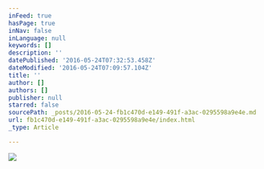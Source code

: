 ```yaml
---
inFeed: true
hasPage: true
inNav: false
inLanguage: null
keywords: []
description: ''
datePublished: '2016-05-24T07:32:53.458Z'
dateModified: '2016-05-24T07:09:57.104Z'
title: ''
author: []
authors: []
publisher: null
starred: false
sourcePath: _posts/2016-05-24-fb1c470d-e149-491f-a3ac-0295598a9e4e.md
url: fb1c470d-e149-491f-a3ac-0295598a9e4e/index.html
_type: Article

---
```

![](https://the-grid-user-content.s3-us-west-2.amazonaws.com/4ee8943b-9eac-45ed-9c26-f386e94187c3.jpg)